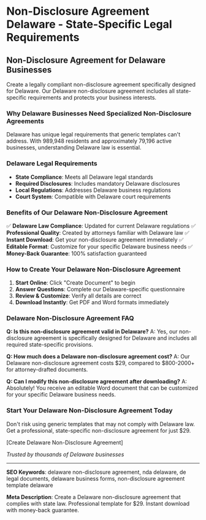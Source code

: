 # Non-Disclosure Agreement Delaware - State-Specific Legal Requirements

## Non-Disclosure Agreement for Delaware Businesses

Create a legally compliant non-disclosure agreement specifically designed for Delaware. Our Delaware non-disclosure agreement includes all state-specific requirements and protects your business interests.

### Why Delaware Businesses Need Specialized Non-Disclosure Agreements

Delaware has unique legal requirements that generic templates can't address. With 989,948 residents and approximately 79,196 active businesses, understanding Delaware law is essential.

### Delaware Legal Requirements

- **State Compliance**: Meets all Delaware legal standards
- **Required Disclosures**: Includes mandatory Delaware disclosures
- **Local Regulations**: Addresses Delaware business regulations
- **Court System**: Compatible with Delaware court requirements

### Benefits of Our Delaware Non-Disclosure Agreement

✅ **Delaware Law Compliance**: Updated for current Delaware regulations
✅ **Professional Quality**: Created by attorneys familiar with Delaware law
✅ **Instant Download**: Get your non-disclosure agreement immediately
✅ **Editable Format**: Customize for your specific Delaware business needs
✅ **Money-Back Guarantee**: 100% satisfaction guaranteed

### How to Create Your Delaware Non-Disclosure Agreement

1. **Start Online**: Click "Create Document" to begin
2. **Answer Questions**: Complete our Delaware-specific questionnaire
3. **Review & Customize**: Verify all details are correct
4. **Download Instantly**: Get PDF and Word formats immediately

### Delaware Non-Disclosure Agreement FAQ

**Q: Is this non-disclosure agreement valid in Delaware?**
A: Yes, our non-disclosure agreement is specifically designed for Delaware and includes all required state-specific provisions.

**Q: How much does a Delaware non-disclosure agreement cost?**
A: Our Delaware non-disclosure agreement costs $29, compared to $800-2000+ for attorney-drafted documents.

**Q: Can I modify this non-disclosure agreement after downloading?**
A: Absolutely! You receive an editable Word document that can be customized for your specific Delaware business needs.

### Start Your Delaware Non-Disclosure Agreement Today

Don't risk using generic templates that may not comply with Delaware law. Get a professional, state-specific non-disclosure agreement for just $29.

[Create Delaware Non-Disclosure Agreement]

*Trusted by thousands of Delaware businesses*

---

**SEO Keywords**: delaware non-disclosure agreement, nda delaware, de legal documents, delaware business forms, non-disclosure agreement template delaware

**Meta Description**: Create a Delaware non-disclosure agreement that complies with state law. Professional template for $29. Instant download with money-back guarantee.
